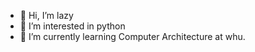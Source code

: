 - 👋 Hi, I’m lazy
- 👀 I’m interested in python
- 🌱 I’m currently learning Computer Architecture at whu.

<!---
lizzy-0323/lizzy-0323 is a ✨ special ✨ repository because its `README.md` (this file) appears on your GitHub profile.
You can click the Preview link to take a look at your changes.
--->
